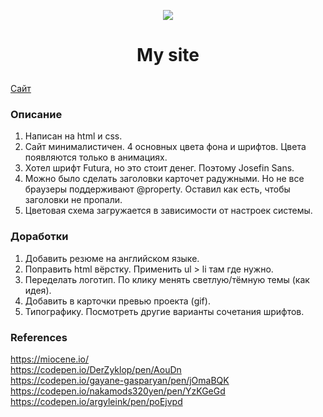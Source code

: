 <p align="center"><img src="https://img.icons8.com/emoji/100/000000/dog-face.png"/></p>  

# <p align="center">My site</p>

[Сайт](https://artchumak.ru)

### Описание
1. Написан на html и css.
2. Сайт минималистичен. 4 основных цвета фона и шрифтов. Цвета появляются только в анимациях.
3. Хотел шрифт Futura, но это стоит денег. Поэтому Josefin Sans.
4. Можно было сделать заголовки карточет радужными. Но не все браузеры поддерживают @property. Оставил как есть, чтобы заголовки не пропали.
5. Цветовая схема загружается в зависимости от настроек системы.
### Доработки
1. Добавить резюме на английском языке.
2. Поправить html вёрстку. Применить ul > li там где нужно.
3. Переделать логотип. По клику менять светлую/тёмную темы (как идея).
4. Добавить в карточки превью проекта (gif).
5. Типографику. Посмотреть другие варианты сочетания шрифтов.

### References
https://miocene.io/  
https://codepen.io/DerZyklop/pen/AouDn  
https://codepen.io/gayane-gasparyan/pen/jOmaBQK  
https://codepen.io/nakamods320yen/pen/YzKGeGd  
https://codepen.io/argyleink/pen/poEjvpd
